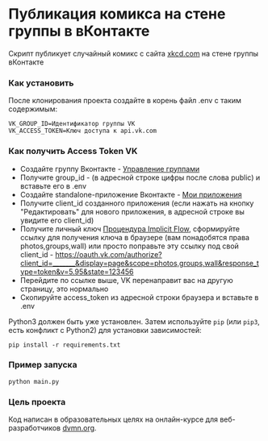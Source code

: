 # Публикация комикса на стене группы в вКонтакте

Скрипт публикует случайный комикс с сайта  [xkcd.com](https://xkcd.com/) на стене группы вКонтакте

### Как установить

После клонирования проекта создайте в корень файл .env с таким содержимым:

```
VK_GROUP_ID=Идентификатор группы VK
VK_ACCESS_TOKEN=Ключ доступа к api.vk.com
```

### Как получить Access Token VK
* Создайте группу Вконтакте - [Управление группами](https://vk.com/groups?tab=admin)
* Получите group_id - (в адресной строке цифры после слова public) и вставьте его в .env
* Создайте standalone-приложение Вконтакте - [Мои приложения](https://vk.com/dev)
* Получите client_id созданного приложения (если нажать на кнопку "Редактировать" для нового приложения, в адресной строке вы увидите его client_id)
* Получите личный ключ [Процендура Implicit Flow](https://vk.com/dev/implicit_flow_user), сформируйте ссылку для получения ключа в браузере (вам понадобятся права photos,groups,wall) или просто поправьте эту ссылку под свой client_id - https://oauth.vk.com/authorize?client_id=_______&display=page&scope=photos,groups,wall&response_type=token&v=5.95&state=123456
* Перейдите по ссылке выше, VK перенаправит вас на другую страницу, это нормально 
* Скопируйте access_token из адресной строки браузера и вставьте в .env 

Python3 должен быть уже установлен.
Затем используйте `pip` (или `pip3`, есть конфликт с Python2) для установки зависимостей:
```
pip install -r requirements.txt
```

### Пример запуска
```
python main.py
```


### Цель проекта

Код написан в образовательных целях на онлайн-курсе для веб-разработчиков [dvmn.org](https://dvmn.org/).
